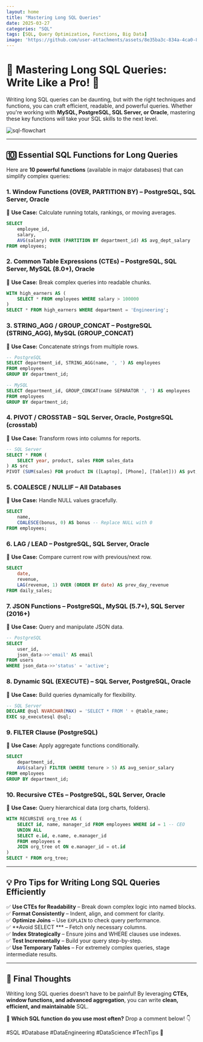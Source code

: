 ```yaml
---
layout: home
title: "Mastering Long SQL Queries"
date: 2025-03-27
categories: "SQL"
tags: [SQL, Query Optimization, Functions, Big Data]
image: 'https://github.com/user-attachments/assets/8e35ba3c-834a-4ca0-8054-50b87bc5f3e2'
---
```


# 📜 **Mastering Long SQL Queries: Write Like a Pro!** 🚀  

Writing long SQL queries can be daunting, but with the right techniques and functions, you can craft efficient, readable, and powerful queries. Whether you're working with **MySQL, PostgreSQL, SQL Server, or Oracle**, mastering these key functions will take your SQL skills to the next level.  

![sql-flowchart](https://github.com/user-attachments/assets/8e35ba3c-834a-4ca0-8054-50b87bc5f3e2)

---

## **🔟 Essential SQL Functions for Long Queries**  

Here are **10 powerful functions** (available in major databases) that can simplify complex queries:  

### **1. Window Functions (OVER, PARTITION BY) – PostgreSQL, SQL Server, Oracle**  
📌 **Use Case:** Calculate running totals, rankings, or moving averages.  
```sql
SELECT 
    employee_id, 
    salary, 
    AVG(salary) OVER (PARTITION BY department_id) AS avg_dept_salary
FROM employees;
```

### **2. Common Table Expressions (CTEs) – PostgreSQL, SQL Server, MySQL (8.0+), Oracle**  
📌 **Use Case:** Break complex queries into readable chunks.  
```sql
WITH high_earners AS (
    SELECT * FROM employees WHERE salary > 100000
)
SELECT * FROM high_earners WHERE department = 'Engineering';
```

### **3. STRING_AGG / GROUP_CONCAT – PostgreSQL (STRING_AGG), MySQL (GROUP_CONCAT)**  
📌 **Use Case:** Concatenate strings from multiple rows.  
```sql
-- PostgreSQL
SELECT department_id, STRING_AGG(name, ', ') AS employees 
FROM employees 
GROUP BY department_id;

-- MySQL
SELECT department_id, GROUP_CONCAT(name SEPARATOR ', ') AS employees 
FROM employees 
GROUP BY department_id;
```

### **4. PIVOT / CROSSTAB – SQL Server, Oracle, PostgreSQL (crosstab)**  
📌 **Use Case:** Transform rows into columns for reports.  
```sql
-- SQL Server
SELECT * FROM (
    SELECT year, product, sales FROM sales_data
) AS src
PIVOT (SUM(sales) FOR product IN ([Laptop], [Phone], [Tablet])) AS pvt;
```

### **5. COALESCE / NULLIF – All Databases**  
📌 **Use Case:** Handle NULL values gracefully.  
```sql
SELECT 
    name, 
    COALESCE(bonus, 0) AS bonus -- Replace NULL with 0
FROM employees;
```

### **6. LAG / LEAD – PostgreSQL, SQL Server, Oracle**  
📌 **Use Case:** Compare current row with previous/next row.  
```sql
SELECT 
    date, 
    revenue, 
    LAG(revenue, 1) OVER (ORDER BY date) AS prev_day_revenue
FROM daily_sales;
```

### **7. JSON Functions – PostgreSQL, MySQL (5.7+), SQL Server (2016+)**  
📌 **Use Case:** Query and manipulate JSON data.  
```sql
-- PostgreSQL
SELECT 
    user_id, 
    json_data->>'email' AS email 
FROM users 
WHERE json_data->>'status' = 'active';
```

### **8. Dynamic SQL (EXECUTE) – SQL Server, PostgreSQL, Oracle**  
📌 **Use Case:** Build queries dynamically for flexibility.  
```sql
-- SQL Server
DECLARE @sql NVARCHAR(MAX) = 'SELECT * FROM ' + @table_name;
EXEC sp_executesql @sql;
```

### **9. FILTER Clause (PostgreSQL)**  
📌 **Use Case:** Apply aggregate functions conditionally.  
```sql
SELECT 
    department_id,
    AVG(salary) FILTER (WHERE tenure > 5) AS avg_senior_salary
FROM employees
GROUP BY department_id;
```

### **10. Recursive CTEs – PostgreSQL, SQL Server, Oracle**  
📌 **Use Case:** Query hierarchical data (org charts, folders).  
```sql
WITH RECURSIVE org_tree AS (
    SELECT id, name, manager_id FROM employees WHERE id = 1 -- CEO
    UNION ALL
    SELECT e.id, e.name, e.manager_id 
    FROM employees e
    JOIN org_tree ot ON e.manager_id = ot.id
)
SELECT * FROM org_tree;
```

---

## **💡 Pro Tips for Writing Long SQL Queries Efficiently**  

✅ **Use CTEs for Readability** – Break down complex logic into named blocks.  
✅ **Format Consistently** – Indent, align, and comment for clarity.  
✅ **Optimize Joins** – Use `EXPLAIN` to check query performance.  
✅ **Avoid SELECT *** – Fetch only necessary columns.  
✅ **Index Strategically** – Ensure joins and WHERE clauses use indexes.  
✅ **Test Incrementally** – Build your query step-by-step.  
✅ **Use Temporary Tables** – For extremely complex queries, stage intermediate results.  

---

## **🎯 Final Thoughts**  

Writing long SQL queries doesn’t have to be painful! By leveraging **CTEs, window functions, and advanced aggregation**, you can write **clean, efficient, and maintainable** SQL.  

🔹 **Which SQL function do you use most often?** Drop a comment below! 👇  

#SQL #Database #DataEngineering #DataScience #TechTips 🚀
